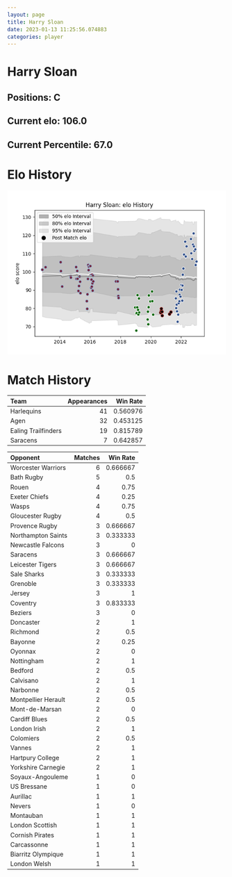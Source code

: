 ```yaml
---  
layout: page  
title: Harry Sloan  
date: 2023-01-13 11:25:56.074883  
categories: player  
---
```

# Harry Sloan

## Positions: C

## Current elo: 106.0

## Current Percentile: 67.0

# Elo History


![elo history](history_HarrySloan.png)
# Match History


| Team                |   Appearances |   Win Rate |
|:--------------------|--------------:|-----------:|
| Harlequins          |            41 |   0.560976 |
| Agen                |            32 |   0.453125 |
| Ealing Trailfinders |            19 |   0.815789 |
| Saracens            |             7 |   0.642857 |

| Opponent            |   Matches |   Win Rate |
|:--------------------|----------:|-----------:|
| Worcester Warriors  |         6 |   0.666667 |
| Bath Rugby          |         5 |   0.5      |
| Rouen               |         4 |   0.75     |
| Exeter Chiefs       |         4 |   0.25     |
| Wasps               |         4 |   0.75     |
| Gloucester Rugby    |         4 |   0.5      |
| Provence Rugby      |         3 |   0.666667 |
| Northampton Saints  |         3 |   0.333333 |
| Newcastle Falcons   |         3 |   0        |
| Saracens            |         3 |   0.666667 |
| Leicester Tigers    |         3 |   0.666667 |
| Sale Sharks         |         3 |   0.333333 |
| Grenoble            |         3 |   0.333333 |
| Jersey              |         3 |   1        |
| Coventry            |         3 |   0.833333 |
| Beziers             |         3 |   0        |
| Doncaster           |         2 |   1        |
| Richmond            |         2 |   0.5      |
| Bayonne             |         2 |   0.25     |
| Oyonnax             |         2 |   0        |
| Nottingham          |         2 |   1        |
| Bedford             |         2 |   0.5      |
| Calvisano           |         2 |   1        |
| Narbonne            |         2 |   0.5      |
| Montpellier Herault |         2 |   0.5      |
| Mont-de-Marsan      |         2 |   0        |
| Cardiff Blues       |         2 |   0.5      |
| London Irish        |         2 |   1        |
| Colomiers           |         2 |   0.5      |
| Vannes              |         2 |   1        |
| Hartpury College    |         2 |   1        |
| Yorkshire Carnegie  |         2 |   1        |
| Soyaux-Angouleme    |         1 |   0        |
| US Bressane         |         1 |   0        |
| Aurillac            |         1 |   1        |
| Nevers              |         1 |   0        |
| Montauban           |         1 |   1        |
| London Scottish     |         1 |   1        |
| Cornish Pirates     |         1 |   1        |
| Carcassonne         |         1 |   1        |
| Biarritz Olympique  |         1 |   1        |
| London Welsh        |         1 |   1        |